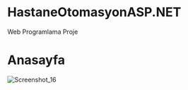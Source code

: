 # HastaneOtomasyonASP.NET
Web Programlama Proje 
<h1>Anasayfa</h1>

![Screenshot_16](https://github.com/MustfaOzcan/HastaneOtomasyonASP.NET/assets/103693735/6637224b-df08-4b6b-bd3d-e05eaaf9ce21)
